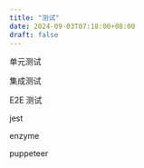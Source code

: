 ```yaml
---
title: "测试"
date: 2024-09-03T07:18:00+08:00
draft: false
---
```


单元测试

集成测试

E2E 测试

jest

enzyme

puppeteer
